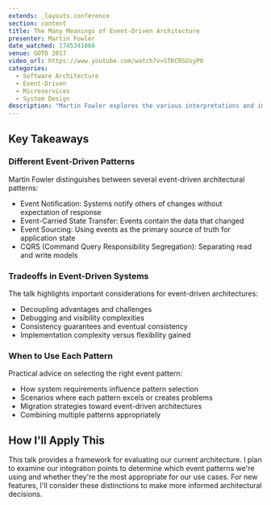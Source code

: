 ```yaml
---
extends: _layouts.conference
section: content
title: The Many Meanings of Event-Driven Architecture
presenter: Martin Fowler
date_watched: 1745341066
venue: GOTO 2017
video_url: https://www.youtube.com/watch?v=STKCRSUsyP0
categories:
  - Software Architecture
  - Event-Driven
  - Microservices
  - System Design
description: "Martin Fowler explores the various interpretations and implementations of event-driven architecture, clarifying different patterns and their appropriate use cases."
---
```


## Key Takeaways

### Different Event-Driven Patterns

Martin Fowler distinguishes between several event-driven architectural patterns:

- Event Notification: Systems notify others of changes without expectation of response
- Event-Carried State Transfer: Events contain the data that changed
- Event Sourcing: Using events as the primary source of truth for application state
- CQRS (Command Query Responsibility Segregation): Separating read and write models

### Tradeoffs in Event-Driven Systems

The talk highlights important considerations for event-driven architectures:

- Decoupling advantages and challenges
- Debugging and visibility complexities
- Consistency guarantees and eventual consistency
- Implementation complexity versus flexibility gained

### When to Use Each Pattern

Practical advice on selecting the right event pattern:

- How system requirements influence pattern selection
- Scenarios where each pattern excels or creates problems
- Migration strategies toward event-driven architectures
- Combining multiple patterns appropriately

## How I'll Apply This

This talk provides a framework for evaluating our current architecture. I plan to examine our integration points to determine which event patterns we're using and whether they're the most appropriate for our use cases. For new features, I'll consider these distinctions to make more informed architectural decisions. 